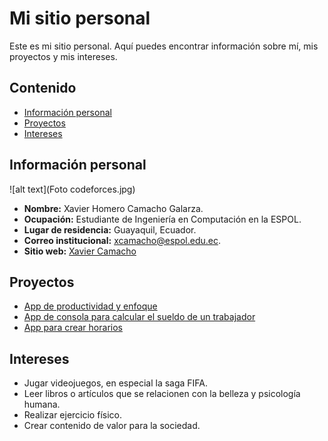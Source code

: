 # Mi sitio personal
Este es mi sitio personal. Aquí puedes encontrar información sobre mí, mis
proyectos y mis intereses.

## Contenido
* [Información personal](#información-personal)
* [Proyectos](#proyectos)
* [Intereses](#intereses)
  
## Información personal
![alt text](Foto codeforces.jpg)
* **Nombre:** Xavier Homero Camacho Galarza.
* **Ocupación:** Estudiante de Ingeniería en Computación en la ESPOL.
* **Lugar de residencia:** Guayaquil, Ecuador.
* **Correo institucional:** xcamacho@espol.edu.ec.
* **Sitio web:** [Xavier Camacho](https://xavih830.github.io/Xavih830)
  
## Proyectos
* [App de productividad y enfoque](https://github.com/Xavih830/Lock-In)
* [App de consola para calcular el sueldo de un trabajador](https://github.com/Xavih830/proyectoAL)
* [App para crear horarios](https://github.com/Xavih830/creaHorarios)
  
## Intereses
* Jugar videojuegos, en especial la saga FIFA.
* Leer libros o artículos que se relacionen con la belleza y psicología humana.
* Realizar ejercicio físico.
* Crear contenido de valor para la sociedad.
